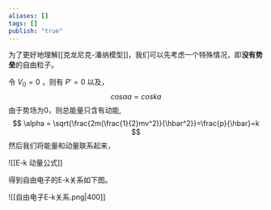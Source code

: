 ```yaml
---
aliases: []
tags: []
publish: "true"
---
```

为了更好地理解[[克龙尼克-潘纳模型]]，我们可以先考虑一个特殊情况，即**没有势垒**的自由粒子。

令 $V_0=0$ ，则有 $P'=0$ 以及，
$$
cos\alpha a=cos ka 
$$
由于势场为0，则总能量只含有动能,
$$
\alpha = \sqrt{\frac{2m(\frac{1}{2}mv^2)}{\hbar^2}}=\frac{p}{\hbar}=k
$$
然后我们将能量和动量联系起来，

![[E-k 动量公式]]

得到自由电子的E-k关系如下图。

![[自由电子E-k关系.png|400]]